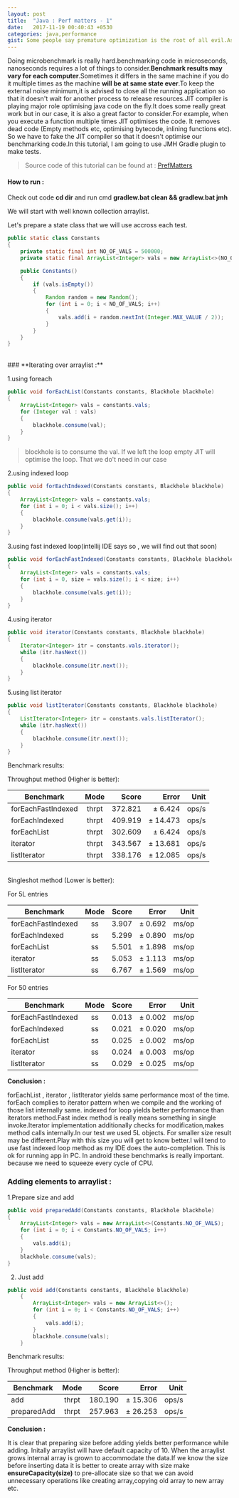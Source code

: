 ```yaml
---
layout: post
title:  "Java : Perf matters - 1"
date:   2017-11-19 00:40:43 +0530
categories: java,performance
gist: Some people say premature optimization is the root of all evil.As a developer sometimes we are interested in pushing our limits to write the most efficient code ever written.Does indexed for loop is better than for each loop?.Does it worth our time optimizing this kind of things.Maybe these things are evil.Let's do this evil thing together. 
---
```

Doing microbenchmark is really hard.benchmarking code in microseconds, nanoseconds requires a lot of things to consider.**Benchmark results may vary for each computer**.Sometimes it differs in the same machine if you do it multiple times as the machine **will be at same state ever**.To keep the external noise minimum,it is advised to close all the running application so that it doesn't wait for another process to release resources.JIT compiler is playing major role optimising java code on the fly.It does some really great work but in our case, it is also a great factor to consider.For example, when you execute a function multiple times JIT optimises the code. It removes dead code (Empty methods etc, optimising bytecode, inlining functions etc). So we have to fake the JIT compiler so that it doesn't optimise our benchmarking code.In this tutorial, I am going to use JMH Gradle plugin to make tests.

>Source code of this tutorial can be found at : [PrefMatters](https://github.com/Gokuldroid/Gokuldroid.github.io)

#### How to run : 
Check out code
**cd dir** and run cmd **gradlew.bat clean && gradlew.bat jmh**

We will start with well known collection arraylist.

Let's prepare a state class that we will use accross each test.

```java
public static class Constants
{
	private static final int NO_OF_VALS = 500000;
	private static final ArrayList<Integer> vals = new ArrayList<>(NO_OF_VALS);

	public Constants()
	{
		if (vals.isEmpty())
		{
			Random random = new Random();
			for (int i = 0; i < NO_OF_VALS; i++)
			{
				vals.add(i + random.nextInt(Integer.MAX_VALUE / 2));
			}
		}
	}
}
```
<br/>
### **Iterating over arraylist :**

1.using foreach

```java
public void forEachList(Constants constants, Blackhole blackhole)
{
	ArrayList<Integer> vals = constants.vals;
	for (Integer val : vals)
	{
		blackhole.consume(val);
	}
}
```
>blockhole is to consume the val. If we left the loop empty JIT will optimise the loop. That we do't need in our case


2.using indexed loop
```java
public void forEachIndexed(Constants constants, Blackhole blackhole)
{
	ArrayList<Integer> vals = constants.vals;
	for (int i = 0; i < vals.size(); i++)
	{
		blackhole.consume(vals.get(i));
	}
}
```


3.using fast indexed loop(intellij IDE says so , we will find out that soon)
```java
public void forEachFastIndexed(Constants constants, Blackhole blackhole)
{
	ArrayList<Integer> vals = constants.vals;
	for (int i = 0, size = vals.size(); i < size; i++)
	{
		blackhole.consume(vals.get(i));
	}
}
```

4.using iterator
```java
public void iterator(Constants constants, Blackhole blackhole)
{
	Iterator<Integer> itr = constants.vals.iterator();
	while (itr.hasNext())
	{
		blackhole.consume(itr.next());
	}
}
```

5.using list iterator
```java
public void listIterator(Constants constants, Blackhole blackhole)
{
	ListIterator<Integer> itr = constants.vals.listIterator();
	while (itr.hasNext())
	{
		blackhole.consume(itr.next());
	}
}
```

Benchmark results:

Throughput method (Higher is better):

|Benchmark | Mode   | Score  | Error  | Unit |
|----------|:------:|-------:|-------:|-----:|
| forEachFastIndexed| thrpt |  372.821 |± 6.424 | ops/s|
| forEachIndexed| thrpt |  409.919 |± 14.473 | ops/s|
| forEachList| thrpt |  302.609 |± 6.424 | ops/s|
| iterator| thrpt |  343.567 |± 13.681 | ops/s|
| listIterator| thrpt |  338.176 |± 12.085 | ops/s|

<br/>
Singleshot method (Lower is better): 

For 5L entries

|Benchmark | Mode   | Score  | Error  | Unit |
|----------|:------:|-------:|-------:|-----:|
| forEachFastIndexed| ss |3.907 | ± 0.692 | ms/op|
| forEachIndexed| ss |5.299 | ± 0.890 | ms/op|
| forEachList| ss |5.501 | ± 1.898 | ms/op|
| iterator| ss |5.053 | ± 1.113 | ms/op|
| listIterator| ss |6.767 | ± 1.569 | ms/op|

For 50 entries

|Benchmark | Mode   | Score  | Error  | Unit |
|----------|:------:|-------:|-------:|-----:|
| forEachFastIndexed| ss |0.013 |± 0.002 | ms/op|
| forEachIndexed| ss |0.021 |± 0.020 | ms/op|
| forEachList| ss |0.025 |± 0.002 | ms/op|
| iterator| ss |0.024 |± 0.003 | ms/op|
| listIterator| ss |0.029 |± 0.025 | ms/op|

**Conclusion :**

forEachList , iterator , listIterator yields same performance most of the time. forEach complies to iterator pattern when we compile and the working of those list internally same. indexed for loop yields better performance than iterators method.Fast index method is really means something in single invoke.Iterator implementation additionally checks for modification,makes method calls internally.In our test we used 5L objects. For smaller size result may be different.Play with this size you will get to know better.I will tend to use fast indexed loop method as my IDE does the auto-completion. This is ok for running app in PC. In android these benchmarks is really important. because we need to squeeze every cycle of CPU.


### **Adding elements to arraylist :**
1.Prepare size and add
```java
public void preparedAdd(Constants constants, Blackhole blackhole)
{
	ArrayList<Integer> vals = new ArrayList<>(Constants.NO_OF_VALS);
	for (int i = 0; i < Constants.NO_OF_VALS; i++)
	{
		vals.add(i);
	}
	blackhole.consume(vals);
}
```

2. Just add
```java
public void add(Constants constants, Blackhole blackhole)
	{
		ArrayList<Integer> vals = new ArrayList<>();
		for (int i = 0; i < Constants.NO_OF_VALS; i++)
		{
			vals.add(i);
		}
		blackhole.consume(vals);
	}
```

Benchmark results:

Throughput method (Higher is better):

|Benchmark | Mode   | Score  | Error  | Unit |
|----------|:------:|-------:|-------:|-----:|
| add| thrpt |  180.190  |± 15.306 | ops/s|
| preparedAdd| thrpt |  257.963 |± 26.253 | ops/s|

**Conclusion :**

It is clear that preparing size before adding yields better performance while adding. Initally arraylist will have default capacity of 10. When the arraylist grows internal array is grown to accommodate the data.If we know the size before inserting data it is better to create array with size make **ensureCapacity(size)** to pre-allocate size so that we can avoid unnecessary operations like creating array,copying old array to new array etc.

